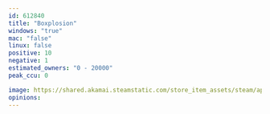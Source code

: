 ```yaml
---
id: 612840
title: "Boxplosion"
windows: "true"
mac: "false"
linux: false
positive: 10
negative: 1
estimated_owners: "0 - 20000"
peak_ccu: 0

image: https://shared.akamai.steamstatic.com/store_item_assets/steam/apps/612840/header.jpg?t=1516214087
opinions:
---
```

